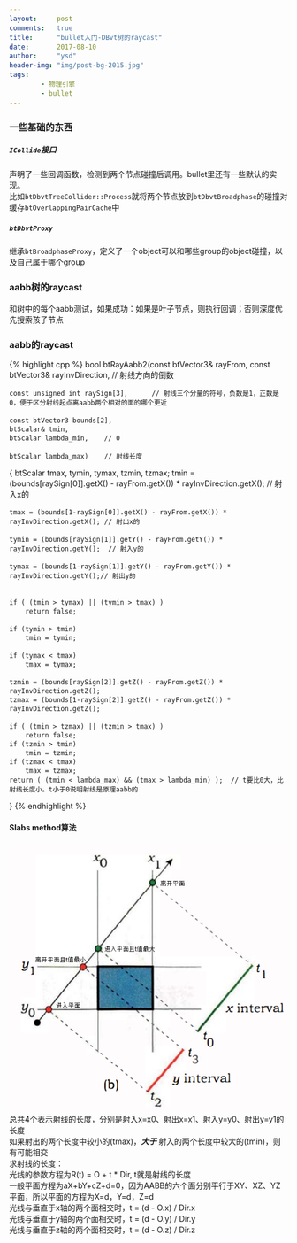 ```yaml
---
layout:     post
comments:   true
title:      "bullet入门-DBvt树的raycast"
date:       2017-08-10
author:     "ysd"
header-img: "img/post-bg-2015.jpg"
tags:
        - 物理引擎
        - bullet
---
```


### 一些基础的东西

##### ```ICollide```接口
声明了一些回调函数，检测到两个节点碰撞后调用。bullet里还有一些默认的实现。  
比如```btDbvtTreeCollider::Process```就将两个节点放到```btDbvtBroadphase```的碰撞对缓存```btOverlappingPairCache```中

##### ```btDbvtProxy```
继承```btBroadphaseProxy```，定义了一个object可以和哪些group的object碰撞，以及自己属于哪个group

### aabb树的raycast
和树中的每个aabb测试，如果成功：如果是叶子节点，则执行回调；否则深度优先搜索孩子节点

### aabb的raycast

{% highlight cpp %}
bool btRayAabb2(const btVector3& rayFrom,
	const btVector3& rayInvDirection,	// 射线方向的倒数
	
	const unsigned int raySign[3],		// 射线三个分量的符号，负数是1，正数是0，便于区分射线起点离aabb两个相对的面的哪个更近
	
	const btVector3 bounds[2],
	btScalar& tmin,
	btScalar lambda_min,	// 0
	
	btScalar lambda_max)	// 射线长度
	
{
	btScalar tmax, tymin, tymax, tzmin, tzmax;
	tmin = (bounds[raySign[0]].getX() - rayFrom.getX()) * rayInvDirection.getX();	// 射入x的
	
	tmax = (bounds[1-raySign[0]].getX() - rayFrom.getX()) * rayInvDirection.getX();	// 射出x的
	
	tymin = (bounds[raySign[1]].getY() - rayFrom.getY()) * rayInvDirection.getY();	// 射入y的
	
	tymax = (bounds[1-raySign[1]].getY() - rayFrom.getY()) * rayInvDirection.getY();// 射出y的
	

	if ( (tmin > tymax) || (tymin > tmax) )
		return false;

	if (tymin > tmin)
		tmin = tymin;

	if (tymax < tmax)
		tmax = tymax;

	tzmin = (bounds[raySign[2]].getZ() - rayFrom.getZ()) * rayInvDirection.getZ();
	tzmax = (bounds[1-raySign[2]].getZ() - rayFrom.getZ()) * rayInvDirection.getZ();

	if ( (tmin > tzmax) || (tzmin > tmax) )
		return false;
	if (tzmin > tmin)
		tmin = tzmin;
	if (tzmax < tmax)
		tmax = tzmax;
	return ( (tmin < lambda_max) && (tmax > lambda_min) );	// t要比0大，比射线长度小。t小于0说明射线是原理aabb的
															
}
{% endhighlight %}

#### Slabs method算法
![](/img/in-post/2017-08-23-dbvt02/1.png)
总共4个表示射线的长度，分别是射入x=x0、射出x=x1、射入y=y0、射出y=y1的长度  
如果射出的两个长度中较小的(tmax)，___大于___ 射入的两个长度中较大的(tmin)，则有可能相交  
求射线的长度：  
光线的参数方程为R(t) = O + t * Dir, t就是射线的长度  
一般平面方程为aX+bY+cZ+d=0，因为AABB的六个面分别平行于XY、XZ、YZ平面，所以平面的方程为X=d，Y=d，Z=d  
光线与垂直于x轴的两个面相交时，t = (d - O.x) / Dir.x  
光线与垂直于y轴的两个面相交时，t = (d - O.y) / Dir.y  
光线与垂直于z轴的两个面相交时，t = (d - O.z) / Dir.z  
